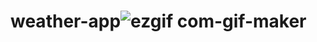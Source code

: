 # weather-app![ezgif com-gif-maker](https://user-images.githubusercontent.com/107400363/211271875-86bad2d5-5c1b-4cc9-9bff-6b6bdb4a42a5.gif)
